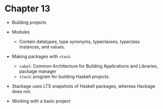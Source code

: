 # Chapter 13

- Building projects

- Modules
    - Contain datatypes, type synonyms, typeclasses, typeclass instances, and
      values.

- Making packages with `stack`
    - `cabal`: Common Architecture for Building Applications and Libraries,
      package manager
    - `stack`: program for building Haskell projects.

- Stackage uses LTS snapshots of Haskell packages, whereas Hackage does not.

- Working with a basic project
